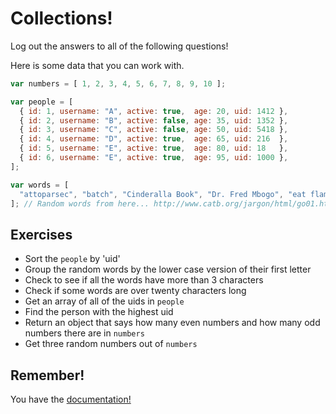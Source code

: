 # Collections!

Log out the answers to all of the following questions!

Here is some data that you can work with.

```js
var numbers = [ 1, 2, 3, 4, 5, 6, 7, 8, 9, 10 ];

var people = [
  { id: 1, username: "A", active: true,  age: 20, uid: 1412 },
  { id: 2, username: "B", active: false, age: 35, uid: 1352 },
  { id: 3, username: "C", active: false, age: 50, uid: 5418 },
  { id: 4, username: "D", active: true,  age: 65, uid: 216  },
  { id: 5, username: "E", active: true,  age: 80, uid: 18   },
  { id: 6, username: "E", active: true,  age: 95, uid: 1000 },
];

var words = [
  "attoparsec", "batch", "Cinderalla Book", "Dr. Fred Mbogo", "eat flaming death", "fandango on core", "Foonly", "goat file", "Halloween Documents", "I see no X here", "Imminent Death Of The Net Predicted!", "jibble", "kilogoogle", "larval stage", "maximum Maytag mode", "nybble", "octal forty", "pico-", "quantum bogodynamics", "rubber-hose cryptanalysis", "sigmonster", "tail recursion", "unswizzle", "VAXen", "webmaster", "XEROX PARC", "yak shaving", "Zero-One-Infinity Rule"
]; // Random words from here... http://www.catb.org/jargon/html/go01.html
```

## Exercises

- Sort the ` people ` by 'uid'
- Group the random words by the lower case version of their first letter
- Check to see if all the words have more than 3 characters
- Check if some words are over twenty characters long
- Get an array of all of the uids in ` people `
- Find the person with the highest uid
- Return an object that says how many even numbers and how many odd numbers there are in ` numbers `
- Get three random numbers out of ` numbers `

## Remember!

You have the [documentation!](https://underscorejs.org/)
